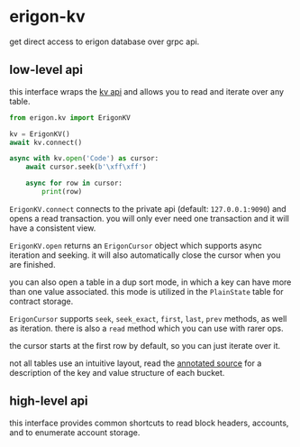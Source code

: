 # erigon-kv

get direct access to erigon database over grpc api.

## low-level api

this interface wraps the [kv api](https://github.com/ledgerwatch/interfaces/blob/master/remote/kv.proto) and allows you to read and iterate over any table.

```python
from erigon.kv import ErigonKV

kv = ErigonKV()
await kv.connect()

async with kv.open('Code') as cursor:
    await cursor.seek(b'\xff\xff')

    async for row in cursor:
        print(row)
```

`ErigonKV.connect` connects to the private api (default: `127.0.0.1:9090`) and opens a read transaction. you will only ever need one transaction and it will have a consistent view.

`ErigonKV.open` returns an `ErigonCursor` object which supports async iteration and seeking. it will also automatically close the cursor when you are finished.

you can also open a table in a dup sort mode, in which a key can have more than one value associated. this mode is utilized in the `PlainState` table for contract storage.

`ErigonCursor` supports `seek`, `seek_exact`, `first`, `last`, `prev` methods, as well as iteration. there is also a `read` method which you can use with rarer ops.

the cursor starts at the first row by default, so you can just iterate over it.

not all tables use an intuitive layout, read the [annotated source](https://github.com/ledgerwatch/erigon-lib/blob/main/kv/tables.go) for a description of the key and value structure of each bucket.

## high-level api

this interface provides common shortcuts to read block headers, accounts, and to enumerate account storage.
